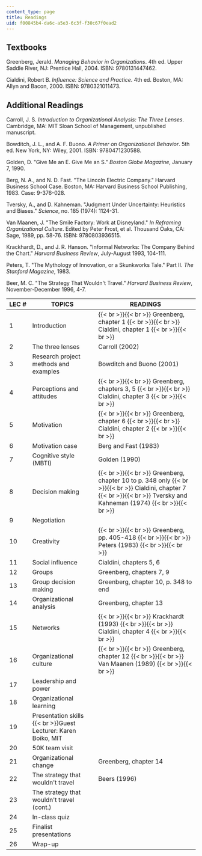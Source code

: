 ```yaml
---
content_type: page
title: Readings
uid: f00845b4-da6c-a5e3-6c3f-f30c67f0ead2
---
```


Textbooks
---------

Greenberg, Jerald. _Managing Behavior in Organizations_. 4th ed. Upper Saddle River, NJ: Prentice Hall, 2004. ISBN: 9780131447462.

Cialdini, Robert B. _Influence: Science and Practice_. 4th ed. Boston, MA: Allyn and Bacon, 2000. ISBN: 9780321011473.

Additional Readings
-------------------

Carroll, J. S. _Introduction to Organizational Analysis: The Three Lenses_. Cambridge, MA: MIT Sloan School of Management, unpublished manuscript.

Bowditch, J. L., and A. F. Buono. _A Primer on Organizational Behavior_. 5th ed. New York, NY: Wiley, 2001. ISBN: 9780471230588.

Golden, D. "Give Me an E. Give Me an S." _Boston Globe Magazine_, January 7, 1990.

Berg, N. A., and N. D. Fast. "The Lincoln Electric Company." Harvard Business School Case. Boston, MA: Harvard Business School Publishing, 1983. Case: 9-376-028.

Tversky, A., and D. Kahneman. "Judgment Under Uncertainty: Heuristics and Biases." _Science_, no. 185 (1974): 1124-31.

Van Maanen, J. "The Smile Factory: Work at Disneyland." _In Reframing Organizational Culture_. Edited by Peter Frost, et al. Thousand Oaks, CA: Sage, 1989, pp. 58-76. ISBN: 9780803936515.

Krackhardt, D., and J. R. Hanson. "Informal Networks: The Company Behind the Chart." _Harvard Business Review_, July-August 1993, 104-111.

Peters, T. "The Mythology of Innovation, or a Skunkworks Tale." Part II. _The Stanford Magazine_, 1983.

Beer, M. C. "The Strategy That Wouldn't Travel." _Harvard Business Review_, November-December 1996, 4-7.

| LEC # | TOPICS | READINGS |
| --- | --- | --- |
| 1 | Introduction |  {{< br >}}{{< br >}} Greenberg, chapter 1 {{< br >}}{{< br >}} Cialdini, chapter 1 {{< br >}}{{< br >}}  |
| 2 | The three lenses | Carroll (2002) |
| 3 | Research project methods and examples | Bowditch and Buono (2001) |
| 4 | Perceptions and attitudes |  {{< br >}}{{< br >}} Greenberg, chapters 3, 5 {{< br >}}{{< br >}} Cialdini, chapter 3 {{< br >}}{{< br >}}  |
| 5 | Motivation |  {{< br >}}{{< br >}} Greenberg, chapter 6 {{< br >}}{{< br >}} Cialdini, chapter 2 {{< br >}}{{< br >}}  |
| 6 | Motivation case | Berg and Fast (1983) |
| 7 | Cognitive style (MBTI) | Golden (1990) |
| 8 | Decision making |  {{< br >}}{{< br >}} Greenberg, chapter 10 to p. 348 only {{< br >}}{{< br >}} Cialdini, chapter 7 {{< br >}}{{< br >}} Tversky and Kahneman (1974) {{< br >}}{{< br >}}  |
| 9 | Negotiation | &nbsp; |
| 10 | Creativity |  {{< br >}}{{< br >}} Greenberg, pp. 405-418 {{< br >}}{{< br >}} Peters (1983) {{< br >}}{{< br >}}  |
| 11 | Social influence | Cialdini, chapters 5, 6 |
| 12 | Groups | Greenberg, chapters 7, 9 |
| 13 | Group decision making | Greenberg, chapter 10, p. 348 to end |
| 14 | Organizational analysis | Greenberg, chapter 13 |
| 15 | Networks |  {{< br >}}{{< br >}} Krackhardt (1993) {{< br >}}{{< br >}} Cialdini, chapter 4 {{< br >}}{{< br >}}  |
| 16 | Organizational culture |  {{< br >}}{{< br >}} Greenberg, chapter 12 {{< br >}}{{< br >}} Van Maanen (1989) {{< br >}}{{< br >}}  |
| 17 | Leadership and power | &nbsp; |
| 18 | Organizational learning | &nbsp; |
| 19 | Presentation skills  {{< br >}}Guest Lecturer: Karen Boiko, MIT | &nbsp; |
| 20 | 50K team visit | &nbsp; |
| 21 | Organizational change | Greenberg, chapter 14 |
| 22 | The strategy that wouldn't travel | Beers (1996) |
| 23 | The strategy that wouldn't travel (cont.) | &nbsp; |
| 24 | In-class quiz | &nbsp; |
| 25 | Finalist presentations | &nbsp; |
| 26 | Wrap-up |